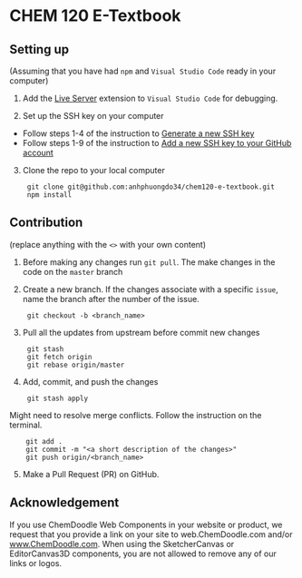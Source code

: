 # CHEM 120 E-Textbook

## Setting up

(Assuming that you have had `npm` and `Visual Studio Code` ready in your computer)
1. Add the [Live Server](https://marketplace.visualstudio.com/items?itemName=ritwickdey.LiveServer) extension to `Visual Studio Code` for debugging.

2. Set up the SSH key on your computer
  
  - Follow steps 1-4 of the instruction to [Generate a new SSH key](https://docs.github.com/en/authentication/connecting-to-github-with-ssh/generating-a-new-ssh-key-and-adding-it-to-the-ssh-agent#generating-a-new-ssh-key)
  - Follow steps 1-9 of the instruction to [Add a new SSH key to your GitHub account](https://docs.github.com/en/authentication/connecting-to-github-with-ssh/generating-a-new-ssh-key-and-adding-it-to-the-ssh-agent#generating-a-new-ssh-key)

3. Clone the repo to your local computer

        git clone git@github.com:anhphuongdo34/chem120-e-textbook.git
        npm install
        
## Contribution
(replace anything with the `<>` with your own content)

1. Before making any changes run `git pull`. The make changes in the code on the `master` branch

2. Create a new branch. If the changes associate with a specific `issue`, name the branch after the number of the issue.

        git checkout -b <branch_name>

3. Pull all the updates from upstream before commit new changes

        git stash
        git fetch origin
        git rebase origin/master

4. Add, commit, and push the changes

        git stash apply
        
Might need to resolve merge conflicts. Follow the instruction on the terminal.

        git add .
        git commit -m "<a short description of the changes>"
        git push origin/<branch_name>

5. Make a Pull Request (PR) on GitHub.

## Acknowledgement

If you use ChemDoodle Web Components in your website or product, we request that you provide a link on your site to web.ChemDoodle.com and/or www.ChemDoodle.com. When using the SketcherCanvas or EditorCanvas3D components, you are not allowed to remove any of our links or logos.
